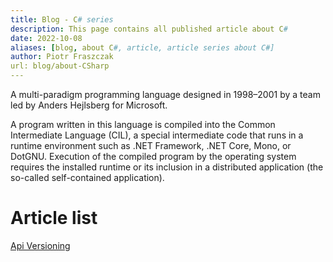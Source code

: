 ```yaml
---
title: Blog - C# series
description: This page contains all published article about C#
date: 2022-10-08
aliases: [blog, about C#, article, article series about C#]
author: Piotr Fraszczak
url: blog/about-CSharp
---
```


A multi-paradigm programming language designed in 1998–2001 by a team led by Anders Hejlsberg for Microsoft. <!--more-->

A program written in this language is compiled into the Common Intermediate Language (CIL), a special intermediate code that runs in a runtime environment such as .NET Framework, .NET Core, Mono, or DotGNU. Execution of the compiled program by the operating system requires the installed runtime or its inclusion in a distributed application (the so-called self-contained application).

# Article list

[Api Versioning](/blog/api-versioning)
